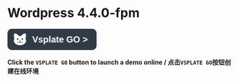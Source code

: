 # Wordpress 4.4.0-fpm

<a href="https://www.vsplate.com/?docker-compose=https://github.com/vsplate/dcenvs/wordpress/4.4.0-fpm"><img alt="VSPLATE GO" src="https://raw.githubusercontent.com/vsplate/images/master/vsgo_btn.png" width="200px"></a>

**Click the `VSPLATE GO` button to launch a demo online / 点击`VSPLATE GO`按钮创建在线环境**